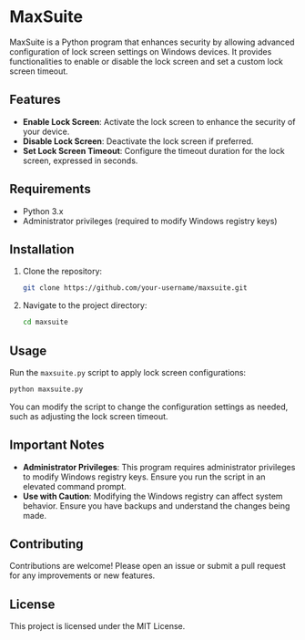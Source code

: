 # MaxSuite

MaxSuite is a Python program that enhances security by allowing advanced configuration of lock screen settings on Windows devices. It provides functionalities to enable or disable the lock screen and set a custom lock screen timeout.

## Features

- **Enable Lock Screen**: Activate the lock screen to enhance the security of your device.
- **Disable Lock Screen**: Deactivate the lock screen if preferred.
- **Set Lock Screen Timeout**: Configure the timeout duration for the lock screen, expressed in seconds.

## Requirements

- Python 3.x
- Administrator privileges (required to modify Windows registry keys)

## Installation

1. Clone the repository:

   ```bash
   git clone https://github.com/your-username/maxsuite.git
   ```

2. Navigate to the project directory:

   ```bash
   cd maxsuite
   ```

## Usage

Run the `maxsuite.py` script to apply lock screen configurations:

```bash
python maxsuite.py
```

You can modify the script to change the configuration settings as needed, such as adjusting the lock screen timeout.

## Important Notes

- **Administrator Privileges**: This program requires administrator privileges to modify Windows registry keys. Ensure you run the script in an elevated command prompt.
- **Use with Caution**: Modifying the Windows registry can affect system behavior. Ensure you have backups and understand the changes being made.

## Contributing

Contributions are welcome! Please open an issue or submit a pull request for any improvements or new features.

## License

This project is licensed under the MIT License.
